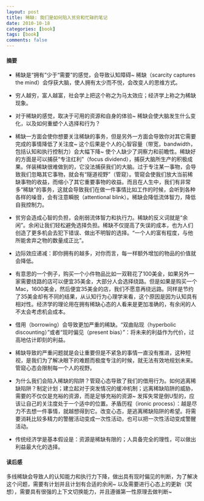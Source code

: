```yaml
---
layout: post
title: 稀缺: 我们是如何陷入贫穷和忙碌的笔记
date: 2010-10-18
categories: [book]
tags: [book]
comments: false
---
```


#### 

#### 摘要

- 稀缺是“拥有”少于“需要”的感觉，会导致认知障碍~ 稀缺（scarcity captures the mind）会俘获大脑，使人拥有太少而不悦，会改变人的思维方式。

- 穷人越穷，富人越富，社会学上把这个称之为马太效应；经济学上称之为稀缺现象。
- 对于稀缺的感觉，取决于可用的资源和自身的体验~ 稀缺会使大脑发生什么变化，以及如何重塑个人选择和行为？
- 稀缺一方面会使你想要关注稀缺的事务，但是另外一方面会导致你对其它需要完成的事情降低了关注度~ 这个后果是个人的心智容量（带宽，bandwidth，包括认知和执行控制力）会大幅下降~ 使个人缺少了洞察力和前瞻性。稀缺好的方面是可以捕获“专注红利”（focus dividend），捕获大脑所生产的积极成果。佯装稀缺很难做到的，它没法捕获我们的大脑。过于专注某一事物，会导致我们忽略其它事物，就会有“隧道视野”（管窥）。管窥会使我们放大当前稀缺事物的收益，而缩小了其它重要事物的收益。而且在人生中，我们有非常多“稀缺”的事务，这就会导致我们在做一件事情比如工作的时候，会听到各种各样的噪音，会有注意瞬脱（attentional blink）。稀缺会降低流体智力，降低自我控制力。
- 贫穷会造成心智的负担，会削弱流体智力和执行力。稀缺的反义词就是“余闲”。余闲让我们轻松避免选择负担。稀缺不仅提高了失误的成本，也为人们创造了更多机会去犯下错误、做出不明智的选择。“一个人的富有程度，与他所能舍弃之物的数量成正比”。
- 边际效应递减：即你拥有的越多，对你而言，每一样额外增加的物品的价值就会降低。
- 有意思的一个例子，购买一个小件物品比如一双鞋花了100美金，如果另外一家需要绕路的店可以便宜35美金，大部分人会选择绕路。但是如果是购买一个Mac，1600美金，然后便宜35美金的店，我们不愿意再绕远路。同样是节约了35美金却有不同的结果，从认知行为心理学来看，这个原因是因为认知具有相对性。经济学的理论用在拥有稀缺心态的人看来是更加准确的，有余闲的人不太会考虑机会成本。
- 借用（borrowing）会导致更加严重的稀缺。“双曲贴现（hyperbolic discounting）”或者“现时偏见（present bias）”：将未来的利益作为代价，过高地估计即刻的利益。
- 稀缺导致的严重问题就是会让重要但是不紧急的事情一直没有推进，这种短视，是我们为了解决眼下的难题而极度专注的时候，就无法有效地规划未来。管窥心态会限制每一个人的视野。
- 为什么我们会陷入稀缺的陷阱？管窥心态导致了我们的借用行为。如何逃离稀缺陷阱？制定计划；建立起对于突发情况的缓冲机制；远离稀缺陷阱的威胁，需要的不仅仅是充裕的资源，而是足够充裕的资源~ 发挥失常是倒U型的，应该让自己的关注度处于一个适中的位置。矛盾历程（ironic process）：越是尽力不去想一件事情，就越想得到它。改变心态，是逃离稀缺陷阱的希望。将需要消耗比较多精力的警醒活动变成一次性活动，也可以把一次性活动变成警醒活动。
- 传统经济学是基本假设是：资源是稀缺有限的；人具备完全的理性，可以做出利益最大化的选择。



#### 读后感

多线稀缺会导致人的认知能力和执行力下降，做出具有现时偏见的判断，为了解决这个问题，需要有计划并且计划有合适的余闲~ 以及需要进行心态上的更新（冥想），需要具有很强的上下文切换能力，并且遵循第一性原理去做判断~ 